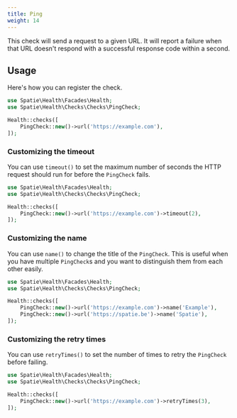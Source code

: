```yaml
---
title: Ping
weight: 14
---
```


This check will send a request to a given URL.  It will report a failure when that URL doesn't respond with a successful response code within a second.

## Usage

Here's how you can register the check.

```php
use Spatie\Health\Facades\Health;
use Spatie\Health\Checks\Checks\PingCheck;

Health::checks([
    PingCheck::new()->url('https://example.com'),
]);
```


### Customizing the timeout

You can use `timeout()` to set the maximum number of seconds the HTTP request should run for before the `PingCheck` fails.

```php
use Spatie\Health\Facades\Health;
use Spatie\Health\Checks\Checks\PingCheck;

Health::checks([
    PingCheck::new()->url('https://example.com')->timeout(2),
]);
```


### Customizing the name

You can use `name()` to change the title of the `PingCheck`. This is useful when you have multiple `PingCheck`s and you want to distinguish them from each other easily.

```php
use Spatie\Health\Facades\Health;
use Spatie\Health\Checks\Checks\PingCheck;

Health::checks([
    PingCheck::new()->url('https://example.com')->name('Example'),
    PingCheck::new()->url('https://spatie.be')->name('Spatie'),
]);
```


### Customizing the retry times

You can use `retryTimes()` to set the number of times to retry the `PingCheck` before failing.

```php
use Spatie\Health\Facades\Health;
use Spatie\Health\Checks\Checks\PingCheck;

Health::checks([
    PingCheck::new()->url('https://example.com')->retryTimes(3),
]);
```
